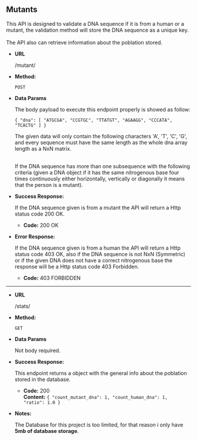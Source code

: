 **Mutants**
----
  This API is designed to validate a DNA sequence if it is from a human or a mutant, the validation method will store the DNA sequence as a unique key.<br><br>
  The API also can retrieve information about the poblation stored.

* **URL**

  /mutant/

* **Method:**
  
  `POST`
  
* **Data Params**

  The body payload to execute this endpoint properly is showed as follow:

  `
  { "dna": [ "ATGCGA", "CCGTGC", "TTATGT", "AGAAGG", "CCCATA", "TCACTG" ] }
  `
  
  The given data will only contain the following characters 'A', 'T', 'C', 'G', and every sequence must have the same length as the whole dna array length as a NxN matrix. <br><br>
  
  If the DNA sequence has more than one subsequence with the following criteria (given a DNA object if it has the same nitrogenous base four times continuously either horizontally, vertically or diagonally it means that the person is a mutant).
  
* **Success Response:**
  
  If the DNA sequence given is from a mutant the API will return a Http status code 200 OK.

  * **Code:** 200 OK <br />
 
* **Error Response:**

  If the DNA sequence given is from a human the API will return a Http status code 403 OK, also if the DNA sequence is not NxN (Symmetric) or if the given DNA does not have a correct nitrogenous base the response will be a Http status code 403 Forbidden.
  
  * **Code:** 403 FORBIDDEN <br />
----

* **URL**

  /stats/

* **Method:**
  
  `GET`
  
* **Data Params**

  Not body required.
  
* **Success Response:**
  
  This endpoint returns a object with the general info about the poblation stored in the database.

  * **Code:** 200 <br />
    **Content:** `{
    "count_mutant_dna": 1,
    "count_human_dna": 1,
    "ratio": 1.0
    }`
 
  

* **Notes:**

  The Database for this project is too limited, for that reason i only have **5mb of database storage**.
